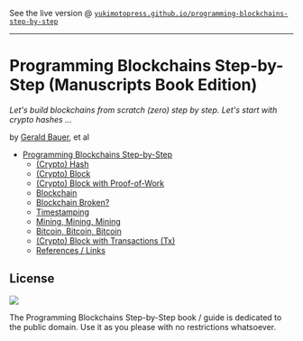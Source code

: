 
See the live version @ [`yukimotopress.github.io/programming-blockchains-step-by-step`](http://yukimotopress.github.io/programming-blockchains-step-by-step)

---


# Programming Blockchains Step-by-Step (Manuscripts Book Edition)

_Let's build blockchains from scratch (zero) step by step.
Let's start with crypto hashes ..._


by [Gerald Bauer](https://github.com/geraldb), et al


- [Programming Blockchains Step-by-Step](manuscript/README.md)
  - [(Crypto) Hash](manuscript/README.md#crypto-hash)
  - [(Crypto) Block](manuscript/README.md#crypto-block)
  - [(Crypto) Block with Proof-of-Work](manuscript/README.md#crypto-block-with-proof-of-work)
  - [Blockchain](manuscript/README.md#blockchain)
  - [Blockchain Broken?](manuscript/README.md#blockchain-broken)
  - [Timestamping](manuscript/README.md#timestamping)
  - [Mining, Mining, Mining](manuscript/README.md#mining-mining-mining)
  - [Bitcoin, Bitcoin, Bitcoin](manuscript/README.md#bitcoin-bitcoin-bitcoin)
  - [(Crypto) Block with Transactions (Tx)](manuscript/README.md#crypto-block-with-transactions-tx)
  - [References / Links](manuscript/README.md#references--links)


## License

![](https://publicdomainworks.github.io/buttons/zero88x31.png)

The Programming Blockchains Step-by-Step book / guide
is dedicated to the public domain.
Use it as you please with no restrictions whatsoever.
